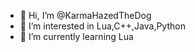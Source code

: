 - 👋 Hi, I’m @KarmaHazedTheDog
- 👀 I’m interested in Lua,C++,Java,Python
- 🌱 I’m currently learning Lua


